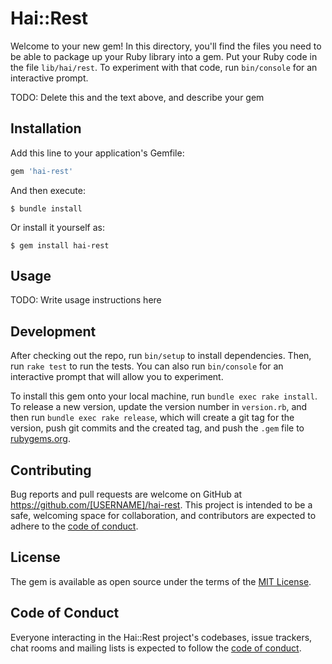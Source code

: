 # Hai::Rest

Welcome to your new gem! In this directory, you'll find the files you need to be able to package up your Ruby library into a gem. Put your Ruby code in the file `lib/hai/rest`. To experiment with that code, run `bin/console` for an interactive prompt.

TODO: Delete this and the text above, and describe your gem

## Installation

Add this line to your application's Gemfile:

```ruby
gem 'hai-rest'
```

And then execute:

    $ bundle install

Or install it yourself as:

    $ gem install hai-rest

## Usage

TODO: Write usage instructions here

## Development

After checking out the repo, run `bin/setup` to install dependencies. Then, run `rake test` to run the tests. You can also run `bin/console` for an interactive prompt that will allow you to experiment.

To install this gem onto your local machine, run `bundle exec rake install`. To release a new version, update the version number in `version.rb`, and then run `bundle exec rake release`, which will create a git tag for the version, push git commits and the created tag, and push the `.gem` file to [rubygems.org](https://rubygems.org).

## Contributing

Bug reports and pull requests are welcome on GitHub at https://github.com/[USERNAME]/hai-rest. This project is intended to be a safe, welcoming space for collaboration, and contributors are expected to adhere to the [code of conduct](https://github.com/[USERNAME]/hai-rest/blob/main/CODE_OF_CONDUCT.md).

## License

The gem is available as open source under the terms of the [MIT License](https://opensource.org/licenses/MIT).

## Code of Conduct

Everyone interacting in the Hai::Rest project's codebases, issue trackers, chat rooms and mailing lists is expected to follow the [code of conduct](https://github.com/[USERNAME]/hai-rest/blob/main/CODE_OF_CONDUCT.md).
